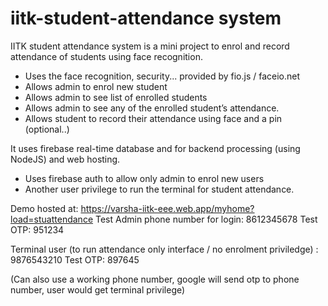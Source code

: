 # iitk-student-attendance system

IITK student attendance system is a mini project to enrol and record attendance of students using face recognition.
   * Uses the face recognition, security... provided by fio.js / faceio.net
   * Allows admin to enrol new student
   * Allows admin to see list of enrolled students
   * Allows admin to see any of the enrolled student’s attendance.
   * Allows student to record their attendance using face and a pin (optional..)

It uses firebase real-time database and for backend processing (using NodeJS) and web hosting.
   * Uses firebase auth to allow only admin to enrol new users
   * Another user privilege to run the terminal for student attendance.

Demo hosted at:
  https://varsha-iitk-eee.web.app/myhome?load=stuattendance
  Test Admin phone number for login: 8612345678
  Test OTP: 951234

  Terminal user (to run attendance only interface / no enrolment priviledge) : 9876543210
  Test OTP: 897645

(Can also use a working phone number, google will send otp to phone number, user would get terminal privilege)
    


